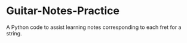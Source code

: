 # Guitar-Notes-Practice
A Python code to assist learning notes corresponding to each fret for a string.
